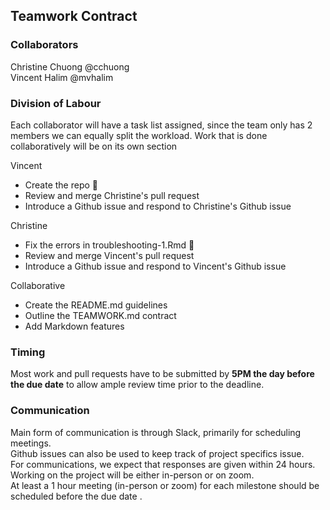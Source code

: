 ## Teamwork Contract
### Collaborators
Christine Chuong @cchuong  
Vincent Halim @mvhalim
### Division of Labour
Each collaborator will have a task list assigned, since the team only has 2 members we can equally split the workload. Work that is done collaboratively will be on its own section  

Vincent
* Create the repo :rocket:
* Review and merge Christine's pull request
* Introduce a Github issue and respond to Christine's Github issue 
  
Christine
* Fix the errors in troubleshooting-1.Rmd  :tada:
* Review and merge Vincent's pull request
* Introduce a Github issue and respond to Vincent's Github issue   
  
Collaborative
* Create the README.md guidelines
* Outline the TEAMWORK.md contract
* Add Markdown features
### Timing  
Most work and pull requests have to be submitted by __5PM the day before the due date__ to allow ample review time prior to the deadline.  
### Communication  
Main form of communication is through Slack, primarily for scheduling meetings.   
Github issues can also be used to keep track of project specifics issue.  
For communications, we expect that responses are given within 24 hours.   
Working on the project will be either in-person or on zoom.  
At least a 1 hour meeting (in-person or zoom) for each milestone should be scheduled before the due date .  
